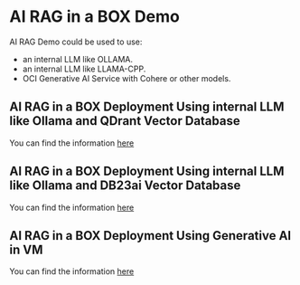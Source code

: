 # AI RAG in a BOX Demo 

AI RAG Demo could be used to use:
- an internal LLM like OLLAMA.
- an internal LLM like LLAMA-CPP.
- OCI Generative AI Service with Cohere or other models.


## AI RAG in a BOX Deployment Using internal LLM like Ollama and QDrant Vector Database

You can find the information [here](./using_internal_llama3.md)

## AI RAG in a BOX Deployment Using internal LLM like Ollama and DB23ai Vector Database

You can find the information [here](./using_internal_llama3_db23ai.md)


## AI RAG in a BOX Deployment Using Generative AI in VM 

You can find the information [here](./using_genai.md)


